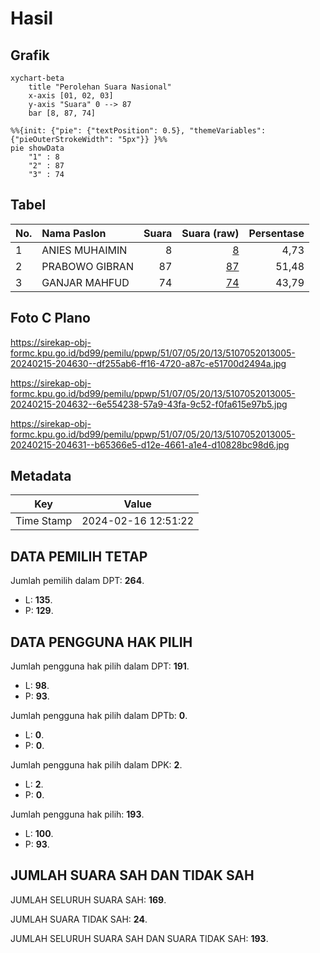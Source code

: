 # Hasil

## Grafik

```mermaid
xychart-beta
    title "Perolehan Suara Nasional"
    x-axis [01, 02, 03]
    y-axis "Suara" 0 --> 87
    bar [8, 87, 74]
```

```mermaid
%%{init: {"pie": {"textPosition": 0.5}, "themeVariables": {"pieOuterStrokeWidth": "5px"}} }%%
pie showData
    "1" : 8
    "2" : 87
    "3" : 74
```

## Tabel

| No. | Nama Paslon    | Suara | Suara (raw) | Persentase |
|:--- |:-------------- | -----:| -----------:| ----------:|
| 1   | ANIES MUHAIMIN | 8     | [8][p-1]    | 4,73       |
| 2   | PRABOWO GIBRAN | 87    | [87][p-2]   | 51,48      |
| 3   | GANJAR MAHFUD  | 74    | [74][p-3]   | 43,79      |


[p-1]: https://github.com/gigit-pemilu/pemilu-2024/blob/main/pilpres/hitung-suara/sub/51-bali/sub/07-karangasem/sub/05-abang/sub/2013-kesimpar/sub/005-tps/sub/paslon-1.txt
[p-2]: https://github.com/gigit-pemilu/pemilu-2024/blob/main/pilpres/hitung-suara/sub/51-bali/sub/07-karangasem/sub/05-abang/sub/2013-kesimpar/sub/005-tps/sub/paslon-2.txt
[p-3]: https://github.com/gigit-pemilu/pemilu-2024/blob/main/pilpres/hitung-suara/sub/51-bali/sub/07-karangasem/sub/05-abang/sub/2013-kesimpar/sub/005-tps/sub/paslon-3.txt

## Foto C Plano

https://sirekap-obj-formc.kpu.go.id/bd99/pemilu/ppwp/51/07/05/20/13/5107052013005-20240215-204630--df255ab6-ff16-4720-a87c-e51700d2494a.jpg

https://sirekap-obj-formc.kpu.go.id/bd99/pemilu/ppwp/51/07/05/20/13/5107052013005-20240215-204632--6e554238-57a9-43fa-9c52-f0fa615e97b5.jpg

https://sirekap-obj-formc.kpu.go.id/bd99/pemilu/ppwp/51/07/05/20/13/5107052013005-20240215-204631--b65366e5-d12e-4661-a1e4-d10828bc98d6.jpg


## Metadata

| Key        | Value               |
| ---------- | ------------------- |
| Time Stamp | 2024-02-16 12:51:22 |


## DATA PEMILIH TETAP

Jumlah pemilih dalam DPT: **264**.
 * L: **135**.
 * P: **129**.

## DATA PENGGUNA HAK PILIH

Jumlah pengguna hak pilih dalam DPT: **191**.
 * L: **98**.
 * P: **93**.

Jumlah pengguna hak pilih dalam DPTb: **0**.
 * L: **0**.
 * P: **0**.

Jumlah pengguna hak pilih dalam DPK: **2**.
 * L: **2**.
 * P: **0**.

Jumlah pengguna hak pilih: **193**.
 * L: **100**.
 * P: **93**.

## JUMLAH SUARA SAH DAN TIDAK SAH

JUMLAH SELURUH SUARA SAH: **169**.

JUMLAH SUARA TIDAK SAH: **24**.

JUMLAH SELURUH SUARA SAH DAN SUARA TIDAK SAH: **193**.



